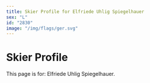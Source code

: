 ```yaml
---
title: Skier Profile for Elfriede Uhlig Spiegelhauer
sex: "L"
id: "2830"
image: "/img/flags/ger.svg" 
---
```


# Skier Profile

This page is for: Elfriede Uhlig Spiegelhauer.
    